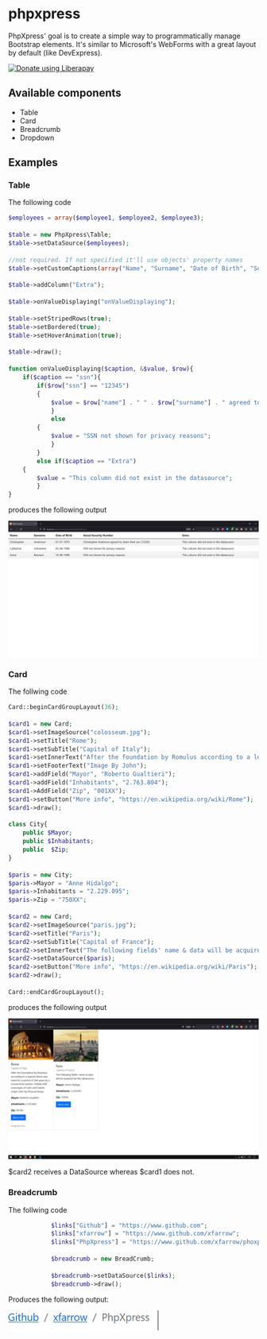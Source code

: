 # phpxpress

PhpXpress' goal is to create a simple way to programmatically manage Bootstrap elements.
It's similar to Microsoft's WebForms with a great layout by default (like DevExpress).


<noscript><a href="https://liberapay.com/xfarrow/donate"><img alt="Donate using Liberapay" src="https://liberapay.com/assets/widgets/donate.svg"></a></noscript>

## Available components
* Table
* Card
* Breadcrumb
* Dropdown

## Examples

### Table

The following code

```php
$employees = array($employee1, $employee2, $employee3);

$table = new PhpXpress\Table;
$table->setDataSource($employees);

//not required. If not specified it'll use objects' property names
$table->setCustomCaptions(array("Name", "Surname", "Date of Birth", "Social Security Number")); 

$table->addColumn("Extra");

$table->onValueDisplaying("onValueDisplaying");

$table->setStripedRows(true);
$table->setBordered(true);
$table->setHoverAnimation(true);

$table->draw();

function onValueDisplaying($caption, &$value, $row){
	if($caption == "ssn"){
		if($row["ssn"] == "12345")
		{
		 	$value = $row["name"] . " " . $row["surname"] . " agreed to share their ssn (12345)" ;
        	}
        	else
		{
			$value = "SSN not shown for privacy reasons";
        	}
    	}
    	else if($caption == "Extra")
	{
		$value = "This column did not exist in the datasource";
    	}
}
```

produces the following output

<img src="/examples/images/demoTable.jpg" alt="Demo">


### Card

The follwing code

```php
Card::beginCardGroupLayout(36);

$card1 = new Card;
$card1->setImageSource("colosseum.jpg");
$card1->setTitle("Rome");
$card1->setSubTitle("Capital of Italy");
$card1->setInnerText("After the foundation by Romulus according to a legend, Rome was ruled for a period of 244 years by a monarchical system, initially with sovereigns of Latin and Sabine origin, later by Etruscan kings.");
$card1->setFooterText("Image By John");
$card1->addField("Mayor", "Roberto Gualtieri");
$card1->addField("Inhabitants", "2.763.804");
$card1->AddField("Zip", "001XX");
$card1->setButton("More info", "https://en.wikipedia.org/wiki/Rome");
$card1->draw();

class City{
    public $Mayor;
    public $Inhabitants;
    public  $Zip;
}

$paris = new City;
$paris->Mayor = "Anne Hidalgo";
$paris->Inhabitants = "2.229.095";
$paris->Zip = "750XX";

$card2 = new Card;
$card2->setImageSource("paris.jpg");
$card2->setTitle("Paris");
$card2->setSubTitle("Capital of France");
$card2->setInnerText("The following fields' name & data will be acquired by the datasource.");
$card2->setDataSource($paris);
$card2->setButton("More info", "https://en.wikipedia.org/wiki/Paris");
$card2->draw();

Card::endCardGroupLayout();
```

produces the following output

<img src="/examples/images/card.jpg" alt="Demo">

$card2 receives a DataSource whereas $card1 does not.

### Breadcrumb

The follwing code

```php
            $links["Github"] = "https://www.github.com";
            $links["xfarrow"] = "https://www.github.com/xfarrow";
            $links["PhpXpress"] = "https://www.github.com/xfarrow/phoxpress";

            $breadcrumb = new BreadCrumb;

            $breadcrumb->setDataSource($links);
            $breadcrumb->draw();
```

Produces the following output:

<img src="/examples/images/breadcrumb.jpg" alt="Demo">
